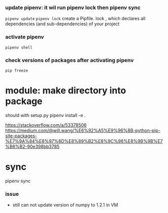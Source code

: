 

### update pipenv:  it wil run pipenv lock then pipenv sync
```pipenv update```
```pipenv lock``` 
 create a Pipfile. lock , which declares all dependencies (and sub-dependencies) of your project

### activate pipenv
```pipenv shell```


### check versions of packages after activating pipenv
```pip freeze```


# module: make directory into package
should with setup.py
    pipenv install -e .

https://stackoverflow.com/a/53378506
https://medium.com/@will.wang/%E6%92%A5%E9%96%8B-python-pip-site-packages-%E7%9A%84%E8%97%8D%E8%89%B2%E8%9C%98%E8%9B%9B%E7%B6%B2-90e398bb3785


# sync
pipenv sync

### issue
* still can not update version of numpy to 1.2.1 in VM

